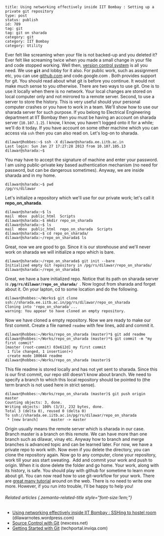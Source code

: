 ~~~~ 
title: Using networking effectively inside IIT Bombay : Setting up a private git repository 
type: post
status: publish
id: 789
tag: git
tag: git on sharada
category: git
category: IIT Bombay
category: Utility
~~~~

Ever felt like screaming when your file is not backed-up and you deleted
it? Ever felt like screaming twice when you made a small change in your
file and code stopped working. Well then, [version control
system](http://en.wikipedia.org/wiki/Revision_control "Revision control")
is all you need. We use **`git`** and lobby for it also. For public
work, such as assignment etc, you can use
[github.com](https://github.com/) and code.google.com . Both provides
support for git. You should read about what git is before you continue.
It would not make much sense to you otherwise. There are two ways to use
git. One is to use it locally when there is no network. Your local
changes are stored on local computer only and not mirrored to a remote
server. Second, to use a server to store the history. This is very
useful should your personal computer crashes or you have to work in a
team. We'll show how to use our sharada server for such purpose. If you
belong to Electrical Engineering department at IIT Bombay then you must
be having an account on sharada server (`10.107.1.2`). I know, I know,
you haven't logged onto it for a while; we'll do it today. If you have
account on some other machine which you can access via `ssh` then you
can also read on. Let's log-on to sharada.

    dilawar@hobbes:~$ ssh -X dilawar@sharada.ee.iitb.ac.in
    Last login: Sun Jan 27 17:27:28 2013 from 10.107.105.13
    dilawar@sharada:~$

You may have to accept the signature of machine and enter your password.
I am using public-private key based authentication mechanism (no need
for password, but can be dangerous sometimes). Anyway, we are inside
sharada and in my home.

    dilawar@sharada:~$ pwd
    /pg/rs/dilawar

Let's initialize a repository which we'll use for our private work;
let's call it **repo\_on\_sharada**.

    dilawar@sharada:~$ ls
    mail  mbox  public_html  Scripts
    dilawar@sharada:~$ mkdir repo_on_sharada
    dilawar@sharada:~$ ls
    mail  mbox  public_html  repo_on_sharada  Scripts
    dilawar@sharada:~$ cd repo_on_sharada/
    dilawar@sharada:~/repo_on_sharada$ ls

Great, now we are good to go. Since it is our storehouse and we'll never
work on sharada we will initialize a repo which is bare.

    dilawar@sharada:~/repo_on_sharada$ git init --bare
    Initialized empty Git repository in /pg/rs/dilawar/repo_on_sharada/
    dilawar@sharada:~/repo_on_sharada$

Great, we have a bare initialized repo. Notice that its path on sharada
server is **`/pg/rs/dilawar/repo_on_sharada/ `**. Now logout from
sharada and forget about it. On your lapton, cd to some location and do
the following.

    dilawar@hobbes:~/Works$ git clone ssh://sharada.ee.iitb.ac.in/pg/rs/dilawar/repo_on_sharada 
    Cloning into 'repo_on_sharada'...
    warning: You appear to have cloned an empty repository.

Now we have cloned a empty repository. Now we are ready to make our
first commit. Create a file named `readme` with few lines, add and
commit it.

    dilawar@hobbes:~/Works/repo_on_sharada (master)*$ git add readme
    dilawar@hobbes:~/Works/repo_on_sharada (master)*$ git commit -m "my first commit"
    [master (root-commit) 03e612d] my first commit
     1 file changed, 1 insertion(+)
     create mode 100644 readme
    dilawar@hobbes:~/Works/repo_on_sharada (master)$

This file readme is stored locally and has not yet sent to sharada.
Since this is our first commit, our repo still doesn't know about
branch. We need to specify a branch to which this local repository
should be pointed to (the term branch is not used here in strict sense).

    dilawar@hobbes:~/Works/repo_on_sharada (master)$ git push origin master
    Counting objects: 3, done.
    Writing objects: 100% (3/3), 232 bytes, done.
    Total 3 (delta 0), reused 0 (delta 0)
    To ssh://sharada.ee.iitb.ac.in/pg/rs/dilawar/repo_on_sharada
     * [new branch]      master -> master

Origin usually means the remote server which is sharada in our case.
Branch master is a branch on this remote. We can have more than one
branch such as dilawar, vinay etc. Anyway how to branch and merge
branches is advanced topic and can be learned later. For now, we have a
private repo to work with. Now even if you delete the directory, you can
clone the repository again. Now go to any computer, clone your
repository, work till your ass start sweating.  Add and commit your work
and push to origin. When it is done delete the folder and go home. Your
work, along with its history, is safe. You should play with github for
sometime to learn more about git. You can now read how to use
git-workflow for your work. There are [great many
tutorial](http://git-scm.com/documentation) around on the web. There is
no need to write one more. However, if you run into trouble, I'll be
happy to help you!

###### Related articles {.zemanta-related-title style="font-size:1em;"}

-   [Using networking effectively inside IIT Bombay : SSHing to hostel
    room](http://dilawarnotes.wordpress.com/2013/02/21/using-networking-effectively-in-iit-bombay-sshing-to-hostel-room/)
    (dilawarnotes.wordpress.com)
-   [Source Control with
    Git](http://blog.nexcess.net/2011/09/11/source-control-with-git/)
    (nexcess.net)
-   [Getting Started with
    Git](http://techportal.inviqa.com/2013/02/19/getting-started-with-git/)
    (techportal.inviqa.com)

